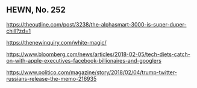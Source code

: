 ## HEWN, No. 252

https://theoutline.com/post/3238/the-alphasmart-3000-is-super-duper-chill?zd=1

https://thenewinquiry.com/white-magic/

https://www.bloomberg.com/news/articles/2018-02-05/tech-diets-catch-on-with-apple-executives-facebook-billionaires-and-googlers

https://www.politico.com/magazine/story/2018/02/04/trump-twitter-russians-release-the-memo-216935

